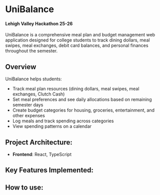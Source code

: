 # UniBalance
#### Lehigh Valley Hackathon 25-26
UniBalance is a comprehensive meal plan and budget management web application designed for college students to track dining dollars, meal swipes, meal exchanges, debit card balances, and personal finances throughout the semester.

## Overview
UniBalance helps students:
- Track meal plan resources (dining dollars, meal swipes, meal exchanges, Clutch Cash)
- Set meal preferences and see daily allocations based on remaining semester days
- Create budget categories for housing, groceries, entertainment, and other expenses
- Log meals and track spending across categories
- View spending patterns on a calendar

## Project Architecture:
- **Frontend**: React, TypeScript

## Key Features Implemented:

## How to use:




